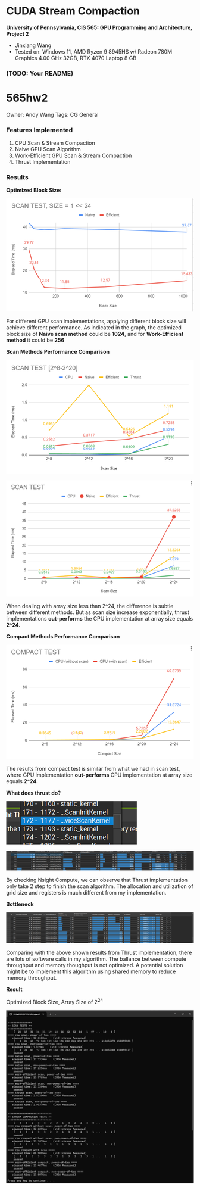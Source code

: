 # CUDA Stream Compaction

**University of Pennsylvania, CIS 565: GPU Programming and Architecture, Project 2**

- Jinxiang Wang
- Tested on: Windows 11, AMD Ryzen 9 8945HS w/ Radeon 780M Graphics 4.00 GHz 32GB, RTX 4070 Laptop 8 GB

### (TODO: Your README)

# 565hw2

Owner: Andy Wang
Tags: CG General

### Features Implemented

1. CPU Scan & Stream Compaction
2. Naive GPU Scan Algorithm
3. Work-Efficient GPU Scan & Stream Compaction
4. Thrust Implementation

### Results

**Optimized Block Size:**

![image.png](results/image.png)

For different GPU scan implementations, applying different block size will achieve different performance. As indicated in the graph, the optimized block size of **Naive scan method** could be **1024**, and for **Work-Efficient method** it could be **256**

**Scan Methods Performance Comparison**

![image.png](results/image1.png)

![image.png](results/image2.png)

When dealing with array size less than 2^24, the difference is subtle between different methods. But as scan size increase exponentially, thrust implementations **out-performs** the CPU implementation at array size equals **2^24.**

**Compact Methods Performance Comparison**

![image.png](results/image3.png)

The results from compact test is similar from what we had in scan test, where GPU implementation **out-performs** CPU implementation at array size equals **2^24.**

**What does thrust do?**

![Thrust.png](results/Thrust.png)

![image.png](results/image4.png)

By checking Nsight Compute, we can observe that Thrust implementation only take 2 step to finish the scan algorithm. The allocation and utilization of grid size and registers is much different from my implementation.

**Bottleneck**

![Bottleneck.png](results/Bottleneck.png)

Comparing with the above shown results from Thrust implementation, there are lots of software calls in my algorithm. The ballance between compute throughput and memory thoughput is not optimized. A potential solution might be to implement this algorithm using shared memory to reduce memory throughput.

**Result**

Optimized Block Size, Array Size of $2^{24}$

![size24.png](results/size24.png)
